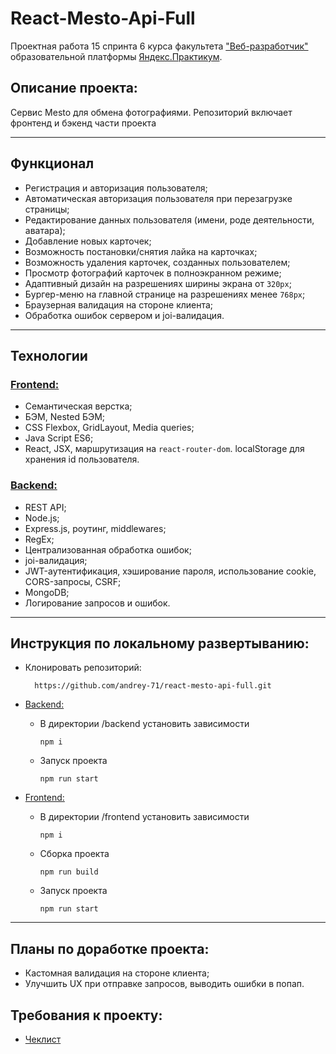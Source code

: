 # React-Mesto-Api-Full
Проектная работа 15 спринта 6 курса факультета ["Веб-разработчик"](https://practicum.yandex.ru/web/?utm_source=yandex&utm_medium=cpc&utm_campaign=Yan_Sch_RF_Webr_Razrab_Des_Intro_460&utm_content=sty_search:s_none:cid_56600998:gid_4359516496:pid_23387311960:aid_9838725511:crid_0:rid_:p_1:pty_premium:mty_syn:mkw_:dty_desktop:cgcid_0:rn_Москва:rid_213&utm_term=разработка%20web&yclid=4769457341696616776) образовательной платформы [Яндекс.Практикум](https://practicum.yandex.ru/).


## Описание проекта:
Сервис Mesto для обмена фотографиями. Репозиторий включает фронтенд и бэкенд части проекта
___


## Функционал
* Регистрация и авторизация пользователя;
* Автоматическая авторизация пользователя при перезагрузке страницы;
* Редактирование данных пользователя (имени, роде деятельности, аватара);
* Добавление новых карточек;
* Возможность постановки/снятия лайка на карточках;
* Возможность удаления карточек, созданных пользователем;
* Просмотр фотографий карточек в полноэкранном режиме;
* Адаптивный дизайн на разрешениях ширины экрана от `320px`;
* Бургер-меню на главной странице на разрешениях менее `768px`;
* Браузерная валидация на стороне клиента;
* Обработка ошибок сервером и joi-валидация.
___

## Технологии

### <ins>Frontend:<ins>
* Семантическая верстка;
* БЭМ, Nested БЭМ;
* CSS Flexbox, GridLayout, Media queries;
* Java Script ES6;
* React, JSX, маршрутизация на `react-router-dom`. localStorage для хранения id пользователя.

### <ins>Backend:<ins>
* REST API;
* Node.js;
* Express.js, роутинг, middlewares;
* RegEx;
* Централизованная обработка ошибок;
* joi-валидация;
* JWT-аутентификация, хэширование пароля, использование cookie, CORS-запросы, CSRF; 
* MongoDB;
* Логирование запросов и ошибок.
___

## Инструкция по локальному развертыванию:
* Клонировать репозиторий:
  ```
    https://github.com/andrey-71/react-mesto-api-full.git
  ```
* <ins>Backend:<ins>
  * В директории /backend установить зависимости 
    ```
    npm i
    ```
  * Запуск проекта
    ```
    npm run start
    ``` 

* <ins>Frontend:<ins>
  * В директории /frontend установить зависимости
    ```
    npm i
    ```
  * Сборка проекта
    ```
    npm run build
    ```
  * Запуск проекта
    ```
    npm run start
    ```   
___

## Планы по доработке проекта:
* Кастомная валидация на стороне клиента;
* Улучшить UX при отправке запросов, выводить ошибки в попап.


## Требования к проекту:
* [Чеклист](https://code.s3.yandex.net/web-developer/checklists-pdf/new-program/checklist-15.pdf)
